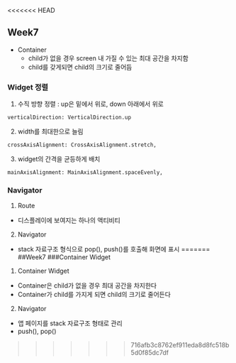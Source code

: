 <<<<<<< HEAD
## Week7
- Container
  - child가 없을 경우 screen 내 가질 수 있는 최대 공간을 차지함
  - child를 갖게되면 child의 크기로 줄어듬

### Widget 정렬
1) 수직 방향 정렬 : up은 밑에서 위로, down 아래에서 위로
```
verticalDirection: VerticalDirection.up
```

2) width를 최대한으로 늘림
```
crossAxisAlignment: CrossAxisAlignment.stretch,
```

3) widget의 간격을 균등하게 배치
```
mainAxisAlignment: MainAxisAlignment.spaceEvenly,
```

### Navigator
1) Route
  - 디스플레이에 보여지는 하나의 액티비티
2) Navigator
  - stack 자료구조 형식으로 pop(), push()를 호출해 화면에 표시 
=======
##Week7
###Container Widget
1) Container Widget
- Container은 child가 없을 경우 최대 공간을 차지한다
- Container가 child를 가지게 되면 child의 크기로 줄어든다

2) Navigator
- 앱 페이지를 stack 자료구조 형태로 관리
- push(), pop()
>>>>>>> 716afb3c8762ef911eda8d8fc518b5d0f85dc7df
